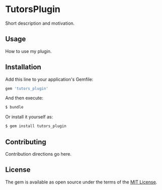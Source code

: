 # TutorsPlugin
Short description and motivation.

## Usage
How to use my plugin.

## Installation
Add this line to your application's Gemfile:

```ruby
gem 'tutors_plugin'
```

And then execute:
```bash
$ bundle
```

Or install it yourself as:
```bash
$ gem install tutors_plugin
```

## Contributing
Contribution directions go here.

## License
The gem is available as open source under the terms of the [MIT License](http://opensource.org/licenses/MIT).
